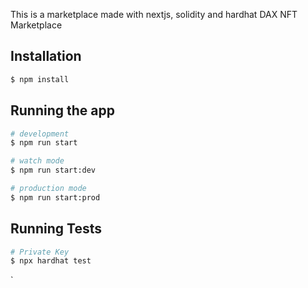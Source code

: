 This is a marketplace made with nextjs, solidity and hardhat
DAX NFT Marketplace


## Installation

```bash
$ npm install
```

## Running the app

```bash
# development
$ npm run start

# watch mode
$ npm run start:dev

# production mode
$ npm run start:prod
```

## Running Tests
```bash
# Private Key
$ npx hardhat test

```
`

